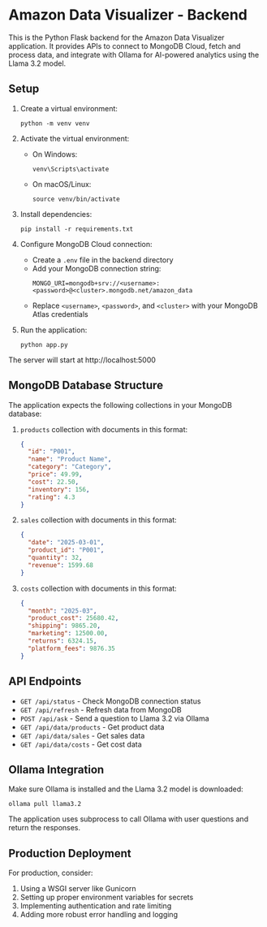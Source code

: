 
# Amazon Data Visualizer - Backend

This is the Python Flask backend for the Amazon Data Visualizer application. It provides APIs to connect to MongoDB Cloud, fetch and process data, and integrate with Ollama for AI-powered analytics using the Llama 3.2 model.

## Setup

1. Create a virtual environment:
   ```
   python -m venv venv
   ```

2. Activate the virtual environment:
   - On Windows:
     ```
     venv\Scripts\activate
     ```
   - On macOS/Linux:
     ```
     source venv/bin/activate
     ```

3. Install dependencies:
   ```
   pip install -r requirements.txt
   ```

4. Configure MongoDB Cloud connection:
   - Create a `.env` file in the backend directory
   - Add your MongoDB connection string:
     ```
     MONGO_URI=mongodb+srv://<username>:<password>@<cluster>.mongodb.net/amazon_data
     ```
   - Replace `<username>`, `<password>`, and `<cluster>` with your MongoDB Atlas credentials

5. Run the application:
   ```
   python app.py
   ```

The server will start at http://localhost:5000

## MongoDB Database Structure

The application expects the following collections in your MongoDB database:

1. `products` collection with documents in this format:
   ```json
   {
     "id": "P001",
     "name": "Product Name",
     "category": "Category",
     "price": 49.99,
     "cost": 22.50,
     "inventory": 156,
     "rating": 4.3
   }
   ```

2. `sales` collection with documents in this format:
   ```json
   {
     "date": "2025-03-01",
     "product_id": "P001",
     "quantity": 32,
     "revenue": 1599.68
   }
   ```

3. `costs` collection with documents in this format:
   ```json
   {
     "month": "2025-03",
     "product_cost": 25680.42,
     "shipping": 9865.20,
     "marketing": 12500.00,
     "returns": 6324.15,
     "platform_fees": 9876.35
   }
   ```

## API Endpoints

- `GET /api/status` - Check MongoDB connection status
- `GET /api/refresh` - Refresh data from MongoDB
- `POST /api/ask` - Send a question to Llama 3.2 via Ollama
- `GET /api/data/products` - Get product data
- `GET /api/data/sales` - Get sales data
- `GET /api/data/costs` - Get cost data

## Ollama Integration

Make sure Ollama is installed and the Llama 3.2 model is downloaded:

```
ollama pull llama3.2
```

The application uses subprocess to call Ollama with user questions and return the responses.

## Production Deployment

For production, consider:

1. Using a WSGI server like Gunicorn
2. Setting up proper environment variables for secrets
3. Implementing authentication and rate limiting
4. Adding more robust error handling and logging
